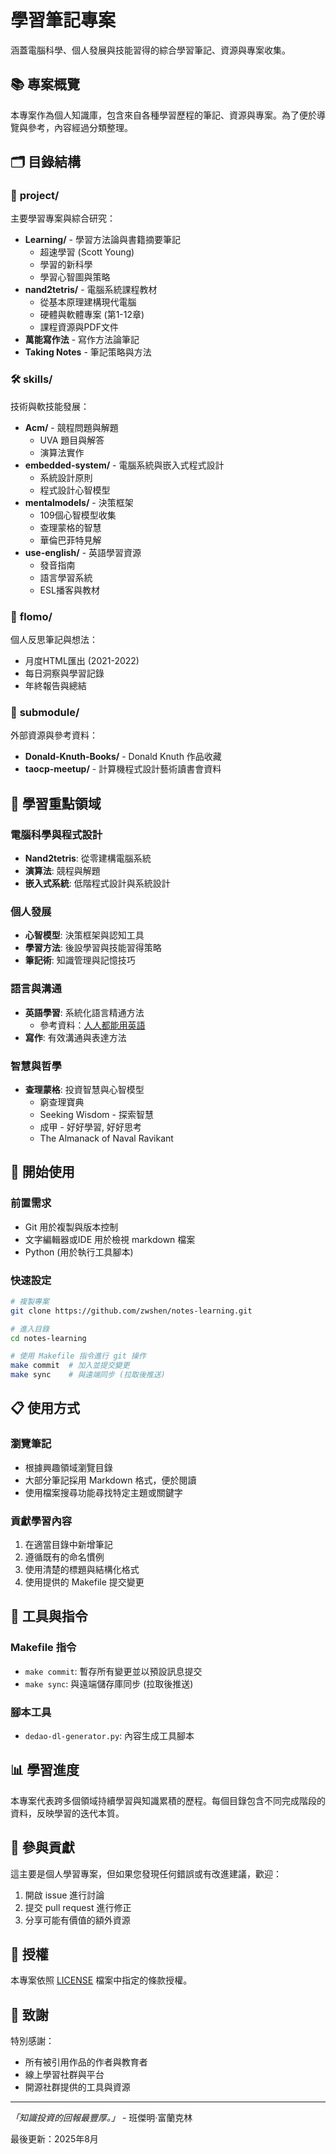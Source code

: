 # 學習筆記專案

涵蓋電腦科學、個人發展與技能習得的綜合學習筆記、資源與專案收集。

## 📚 專案概覽

本專案作為個人知識庫，包含來自各種學習歷程的筆記、資源與專案。為了便於導覽與參考，內容經過分類整理。

## 🗂️ 目錄結構

### 📁 **project/**

主要學習專案與綜合研究：

- **Learning/** - 學習方法論與書籍摘要筆記
  - 超速學習 (Scott Young)
  - 學習的新科學
  - 學習心智圖與策略
- **nand2tetris/** - 電腦系統課程教材
  - 從基本原理建構現代電腦
  - 硬體與軟體專案 (第1-12章)
  - 課程資源與PDF文件
- **萬能寫作法** - 寫作方法論筆記
- **Taking Notes** - 筆記策略與方法

### 🛠️ **skills/**

技術與軟技能發展：

- **Acm/** - 競程問題與解題
  - UVA 題目與解答
  - 演算法實作
- **embedded-system/** - 電腦系統與嵌入式程式設計
  - 系統設計原則
  - 程式設計心智模型
- **mentalmodels/** - 決策框架
  - 109個心智模型收集
  - 查理蒙格的智慧
  - 華倫巴菲特見解
- **use-english/** - 英語學習資源
  - 發音指南
  - 語言學習系統
  - ESL播客與教材

### 💭 **flomo/**

個人反思筆記與想法：

- 月度HTML匯出 (2021-2022)
- 每日洞察與學習記錄
- 年終報告與總結

### 📖 **submodule/**

外部資源與參考資料：

- **Donald-Knuth-Books/** - Donald Knuth 作品收藏
- **taocp-meetup/** - 計算機程式設計藝術讀書會資料

## 🎯 學習重點領域

### 電腦科學與程式設計

- **Nand2tetris**: 從零建構電腦系統
- **演算法**: 競程與解題
- **嵌入式系統**: 低階程式設計與系統設計

### 個人發展

- **心智模型**: 決策框架與認知工具
- **學習方法**: 後設學習與技能習得策略
- **筆記術**: 知識管理與記憶技巧

### 語言與溝通

- **英語學習**: 系統化語言精通方法
  - 參考資料：[人人都能用英語](https://github.com/xiaolai/everyone-can-use-english)
- **寫作**: 有效溝通與表達方法

### 智慧與哲學

- **查理蒙格**: 投資智慧與心智模型
  - 窮查理寶典
  - Seeking Wisdom - 探索智慧
  - 成甲 - 好好學習, 好好思考
  - The Almanack of Naval Ravikant

## 🚀 開始使用

### 前置需求

- Git 用於複製與版本控制
- 文字編輯器或IDE 用於檢視 markdown 檔案
- Python (用於執行工具腳本)

### 快速設定

```bash
# 複製專案
git clone https://github.com/zwshen/notes-learning.git

# 進入目錄
cd notes-learning

# 使用 Makefile 指令進行 git 操作
make commit  # 加入並提交變更
make sync    # 與遠端同步 (拉取後推送)
```

## 📋 使用方式

### 瀏覽筆記

- 根據興趣領域瀏覽目錄
- 大部分筆記採用 Markdown 格式，便於閱讀
- 使用檔案搜尋功能尋找特定主題或關鍵字

### 貢獻學習內容

1. 在適當目錄中新增筆記
2. 遵循既有的命名慣例
3. 使用清楚的標題與結構化格式
4. 使用提供的 Makefile 提交變更

## 🔧 工具與指令

### Makefile 指令

- `make commit`: 暫存所有變更並以預設訊息提交
- `make sync`: 與遠端儲存庫同步 (拉取後推送)

### 腳本工具

- `dedao-dl-generator.py`: 內容生成工具腳本

## 📊 學習進度

本專案代表跨多個領域持續學習與知識累積的歷程。每個目錄包含不同完成階段的資料，反映學習的迭代本質。

## 🤝 參與貢獻

這主要是個人學習專案，但如果您發現任何錯誤或有改進建議，歡迎：

1. 開啟 issue 進行討論
2. 提交 pull request 進行修正
3. 分享可能有價值的額外資源

## 📄 授權

本專案依照 [LICENSE](LICENSE) 檔案中指定的條款授權。

## 🙏 致謝

特別感謝：

- 所有被引用作品的作者與教育者
- 線上學習社群與平台
- 開源社群提供的工具與資源

---

*「知識投資的回報最豐厚。」* - 班傑明·富蘭克林

最後更新：2025年8月
